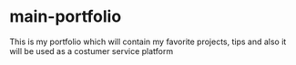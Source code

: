 # main-portfolio
This is my portfolio which will contain my favorite projects, tips and also it will be used as a costumer service platform

